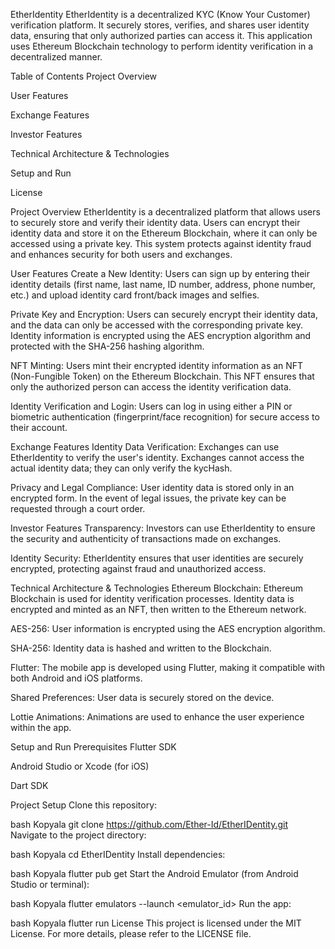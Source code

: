EtherIdentity
EtherIdentity is a decentralized KYC (Know Your Customer) verification platform. It securely stores, verifies, and shares user identity data, ensuring that only authorized parties can access it. This application uses Ethereum Blockchain technology to perform identity verification in a decentralized manner.

Table of Contents
Project Overview

User Features

Exchange Features

Investor Features

Technical Architecture & Technologies

Setup and Run

License

Project Overview
EtherIdentity is a decentralized platform that allows users to securely store and verify their identity data. Users can encrypt their identity data and store it on the Ethereum Blockchain, where it can only be accessed using a private key. This system protects against identity fraud and enhances security for both users and exchanges.

User Features
Create a New Identity: Users can sign up by entering their identity details (first name, last name, ID number, address, phone number, etc.) and upload identity card front/back images and selfies.

Private Key and Encryption: Users can securely encrypt their identity data, and the data can only be accessed with the corresponding private key. Identity information is encrypted using the AES encryption algorithm and protected with the SHA-256 hashing algorithm.

NFT Minting: Users mint their encrypted identity information as an NFT (Non-Fungible Token) on the Ethereum Blockchain. This NFT ensures that only the authorized person can access the identity verification data.

Identity Verification and Login: Users can log in using either a PIN or biometric authentication (fingerprint/face recognition) for secure access to their account.

Exchange Features
Identity Data Verification: Exchanges can use EtherIdentity to verify the user's identity. Exchanges cannot access the actual identity data; they can only verify the kycHash.

Privacy and Legal Compliance: User identity data is stored only in an encrypted form. In the event of legal issues, the private key can be requested through a court order.

Investor Features
Transparency: Investors can use EtherIdentity to ensure the security and authenticity of transactions made on exchanges.

Identity Security: EtherIdentity ensures that user identities are securely encrypted, protecting against fraud and unauthorized access.

Technical Architecture & Technologies
Ethereum Blockchain: Ethereum Blockchain is used for identity verification processes. Identity data is encrypted and minted as an NFT, then written to the Ethereum network.

AES-256: User information is encrypted using the AES encryption algorithm.

SHA-256: Identity data is hashed and written to the Blockchain.

Flutter: The mobile app is developed using Flutter, making it compatible with both Android and iOS platforms.

Shared Preferences: User data is securely stored on the device.

Lottie Animations: Animations are used to enhance the user experience within the app.

Setup and Run
Prerequisites
Flutter SDK

Android Studio or Xcode (for iOS)

Dart SDK

Project Setup
Clone this repository:

bash
Kopyala
git clone https://github.com/Ether-Id/EtherIDentity.git
Navigate to the project directory:

bash
Kopyala
cd EtherIDentity
Install dependencies:

bash
Kopyala
flutter pub get
Start the Android Emulator (from Android Studio or terminal):

bash
Kopyala
flutter emulators --launch <emulator_id>
Run the app:

bash
Kopyala
flutter run
License
This project is licensed under the MIT License. For more details, please refer to the LICENSE file.
